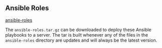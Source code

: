 

## Ansible Roles

 [ansible-roles](ansible-roles) 

The `ansible-roles.tar.gz` can be downloaded to deploy these Ansible playbooks to a server.  The tar is built whenever any of the files in the `ansible-roles` directory are updates and will always be the latest version.

